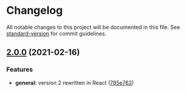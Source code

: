 # Changelog

All notable changes to this project will be documented in this file. See [standard-version](https://github.com/conventional-changelog/standard-version) for commit guidelines.

## [2.0.0](https://github.com/tobua/exmpl/compare/v1.0.1...v2.0.0) (2021-02-16)


### Features

* **general:** version 2 rewritten in React ([785e762](https://github.com/tobua/exmpl/commit/785e7627f809dd4847ae31b03e3bee94732e0af6))
